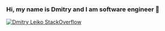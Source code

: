 ### Hi, my name is Dmitry and I am software engineer 👋

[![Dmitry Leiko StackOverflow](https://github-readme-stackoverflow.vercel.app/?userID=3723707&theme=dark&layout=compact)](https://stackoverflow.com/users/3723707/dmitry)

